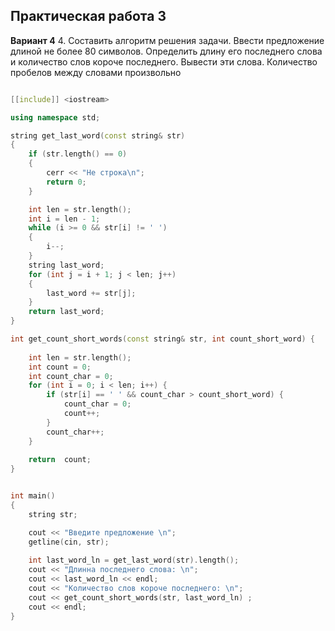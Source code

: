 ## Практическая работа 3
**Вариант 4** 
4. Составить алгоритм решения задачи. Ввести предложение длиной не более 80 символов. Определить длину его последнего слова и количество слов короче последнего. Вывести эти слова. Количество пробелов между словами произвольно

~~~c++

[[include]] <iostream>

using namespace std;

string get_last_word(const string& str)
{
    if (str.length() == 0)
    {
        cerr << "Не строка\n";
        return 0;
    }

    int len = str.length();
    int i = len - 1;
    while (i >= 0 && str[i] != ' ')
    {
        i--;
    }
    string last_word;
    for (int j = i + 1; j < len; j++)
    {
        last_word += str[j];
    }
    return last_word;
}

int get_count_short_words(const string& str, int count_short_word) {
    
    int len = str.length();
    int count = 0;
    int count_char = 0;
    for (int i = 0; i < len; i++) {
        if (str[i] == ' ' && count_char > count_short_word) {
            count_char = 0;
            count++;
        }
        count_char++;
    }
    
    return  count;
}


int main()
{
    string str;

    cout << "Введите предложение \n";
    getline(cin, str);
    
    int last_word_ln = get_last_word(str).length();
    cout << "Длинна последнего слова: \n";
    cout << last_word_ln << endl;
    cout << "Количество слов короче последнего: \n";
    cout << get_count_short_words(str, last_word_ln) ;
    cout << endl;
}
~~~